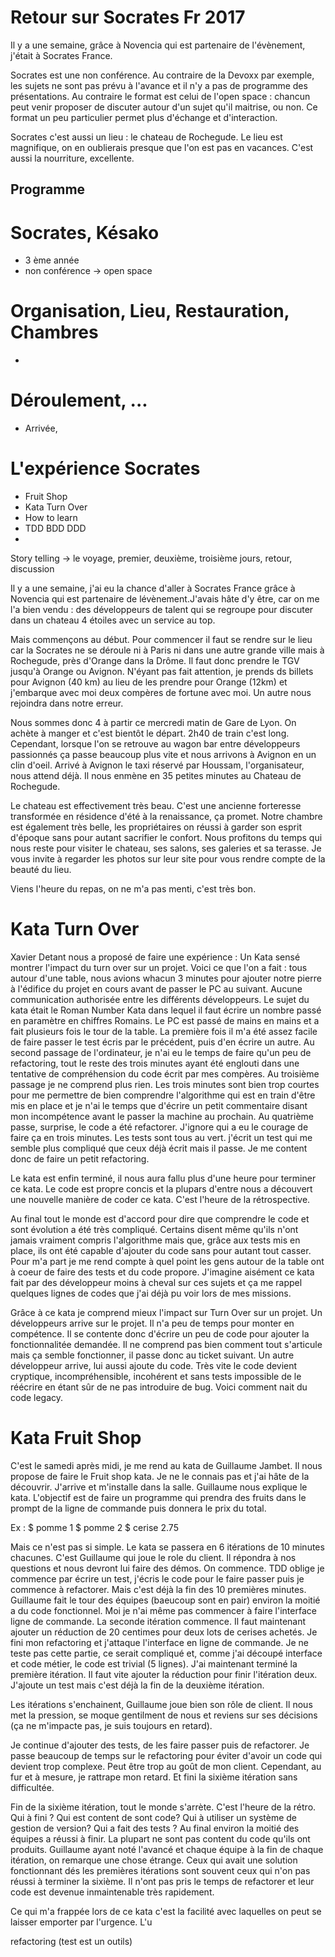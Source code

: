 # Retour sur Socrates Fr 2017

Il y a une semaine, grâce à Novencia qui est partenaire de l'évènement, j'était à Socrates France.

Socrates est une non conférence. Au contraire de la Devoxx par exemple, les sujets ne sont pas prévu à l'avance et il n'y a pas de programme des présentations. Au contraire le format est celui de l'open space : chancun peut venir proposer de discuter autour d'un sujet qu'il maitrise, ou non.
Ce format un peu particulier permet plus d'échange et d'interaction.

Socrates c'est aussi un lieu : le chateau de Rochegude. Le lieu est magnifique, on en oublierais presque que l'on est pas en vacances. C'est aussi la nourriture, excellente.

## Programme

# Socrates, Késako
- 3 ème année
- non conférence -> open space


# Organisation, Lieu, Restauration, Chambres
- 


# Déroulement, ...
- Arrivée, 

# L'expérience Socrates
- Fruit Shop
- Kata Turn Over
- How to learn
- TDD BDD DDD
- 

Story telling -> le voyage, premier, deuxième, troisième jours, retour, discussion

Il y a une semaine, j'ai eu la chance d'aller à Socrates France grâce à Novencia qui est partenaire de lévènement.J'avais hâte d'y être, car on me l'a bien vendu : des développeurs de talent qui se regroupe pour discuter dans un chateau 4 étoiles avec un service au top.

Mais commençons au début. Pour commencer il faut se rendre sur le lieu car la Socrates ne se déroule ni à Paris ni dans une autre grande ville mais à Rochegude, près d'Orange dans la Drôme. Il faut donc prendre le TGV jusqu'à Orange ou Avignon. N'éyant pas fait attention, je prends ds billets pour Avignon (40 km) au lieu de les prendre pour Orange (12km) et j'embarque avec moi deux compères de fortune avec moi. Un autre nous rejoindra dans notre erreur. 

Nous sommes donc 4 à partir ce mercredi matin de Gare de Lyon. On achète à manger et c'est bientôt le départ. 2h40 de train c'est long. Cependant, lorsque l'on se retrouve au wagon bar entre développeurs passionnés ça passe beaucoup plus vite et nous arrivons à Avignon en un clin d'oeil.
Arrivé à Avignon le taxi réservé par Houssam, l'organisateur, nous attend déjà. Il nous enmène en 35 petites minutes au Chateau de Rochegude.

Le chateau est effectivement très beau. C'est une ancienne forteresse transformée en résidence d'été à la renaissance, ça promet.
Notre chambre est également très belle, les propriétaires on réussi à garder son esprit d'époque sans pour autant sacrifier le confort.
Nous profitons du temps qui nous reste pour visiter le chateau, ses salons, ses galeries et sa terasse. Je vous invite à regarder les photos sur leur site pour vous rendre compte de la beauté du lieu.

Viens l'heure du repas, on ne m'a pas menti, c'est très bon.

# Kata Turn Over

Xavier Detant nous a proposé de faire une expérience : Un Kata sensé montrer l'impact du turn over sur un projet. Voici ce que l'on a fait : tous autour d'une table, nous avions whacun 3 minutes pour ajouter notre pierre à l'édifice du projet en cours avant de passer le PC au suivant. Aucune communication authorisée entre les différents développeurs. Le sujet du kata était le Roman Number Kata dans lequel il faut écrire un nombre passé en paramètre en chiffres Romains. 
Le PC est passé de mains en mains et a fait plusieurs fois le tour de la table.
La première fois il m'a été assez facile de faire passer le test écris par le précédent, puis d'en écrire un autre.
Au second passage de l'ordinateur, je n'ai eu le temps de faire qu'un peu de refactoring, tout le reste des trois minutes ayant été englouti dans une tentative de compréhension du code écrit par mes compères.
Au troisième passage je ne comprend plus rien. Les trois minutes sont bien trop courtes pour me permettre de bien comprendre l'algorithme qui est en train d'être mis en place et je n'ai le temps que d'écrire un petit commentaire disant mon incompétence avant le passer la machine au prochain.
Au quatrième passe, surprise, le code a été refactorer. J'ignore qui a eu le courage de faire ça en trois minutes. Les tests sont tous au vert. j'écrit un test qui me semble plus compliqué que ceux déjà écrit mais il passe. Je me content donc de faire un petit refactoring.

Le kata est enfin terminé, il nous aura fallu plus d'une heure pour terminer ce kata. Le code est propre concis et la plupars d'entre nous a découvert une nouvelle manière de coder ce kata. C'est l'heure de la rétrospective.

Au final tout le monde est d'accord pour dire que comprendre le code et sont évolution a été très compliqué. Certains disent même qu'ils n'ont jamais vraiment compris l'algorithme mais que, grâce aux tests mis en place, ils ont été capable d'ajouter du code sans pour autant tout casser. Pour m'a part je me rend compte à quel point les gens autour de la table ont à coeur de faire des tests et du code propore. J'imagine aisément ce kata fait par des développeur moins à cheval sur ces sujets et ça me rappel quelques lignes de codes que j'ai déjà pu voir lors de mes missions.

Grâce à ce kata je comprend mieux l'impact sur Turn Over sur un projet. Un développeurs arrive sur le projet. Il n'a peu de temps pour monter en compétence. Il se contente donc d'écrire un peu de code pour ajouter la fonctionnalitée demandée. Il ne comprend pas bien comment tout s'articule mais ça semble fonctionner, il passe donc au ticket suivant. Un autre développeur arrive, lui aussi ajoute du code. Très vite le code devient cryptique, incompréhensible, incohérent et sans tests impossible de le réécrire en étant sûr de ne pas introduire de bug. Voici comment nait du code legacy.


# Kata Fruit Shop

C'est le samedi après midi, je me rend au kata de Guillaume Jambet. Il nous propose de faire le Fruit shop kata. Je ne le connais pas et j'ai hâte de la découvrir. J'arrive et m'installe dans la salle. Guillaume nous explique le kata. L'objectif est de faire un programme qui prendra des fruits dans le prompt de la ligne de commande puis donnera le prix du total. 

Ex : 
$ pomme
1
$ pomme
2
$ cerise
2.75

Mais ce n'est pas si simple. Le kata se passera en 6 itérations de 10 minutes chacunes. C'est Guillaume qui joue le role du client. Il répondra à nos questions et nous devront lui faire des démos.
On commence.
TDD oblige je commence par écrire un test, j'écris le code pour le faire passer puis je commence à refactorer. Mais c'est déjà la fin des 10 premières minutes. Guillaume fait le tour des équipes (baeucoup sont en pair) environ la moitié a du code fonctionnel. Moi je n'ai même pas commencer à faire l'interface ligne de commande.
La seconde itération commence. Il faut maintenant ajouter un réduction de 20 centimes pour deux lots de cerises achetés.
Je fini mon refactoring et j'attaque l'interface en ligne de commande. Je ne teste pas cette partie, ce serait compliqué et, comme j'ai découpé interface et code métier, le code est trivial (5 lignes).
J'ai maintenant terminé la première itération. 
Il faut vite ajouter la réduction pour finir l'itération deux. J'ajoute un test mais c'est déjà la fin de la deuxième itération.

Les itérations s'enchainent, Guillaume joue bien son rôle de client. Il nous met la pression, se moque gentilment de nous et reviens sur ses décisions (ça ne m'impacte pas, je suis toujours en retard).

Je continue d'ajouter des tests, de les faire passer puis de refactorer. Je passe beaucoup de temps sur le refactoring pour éviter d'avoir un code qui devient trop complexe. Peut être trop au goût de mon client. Cependant, au fur et à mesure, je rattrape mon retard. Et fini la sixième itération sans difficultée.

Fin de la sixième itération, tout le monde s'arrète. C'est l'heure de la rétro. Qui à fini ? Qui est content de sont code? Qui à utiliser un système de gestion de version? Qui a fait des tests ?
Au final environ la moitié des équipes a réussi à finir. La plupart ne sont pas content du code qu'ils ont produits.
Guillaume ayant noté l'avancé et chaque équipe à la fin de chaque itération, on remarque une chose étrange. Ceux qui avait une solution fonctionnant dés les premières itérations sont souvent ceux qui n'on pas réussi à terminer la sixième. Il n'ont pas pris le temps de refactorer et leur code est devenue inmaintenable très rapidement. 

Ce qui m'a frappée lors de ce kata c'est la facilité avec laquelles on peut se laisser emporter par l'urgence. L'u

refactoring (test est un outils)

